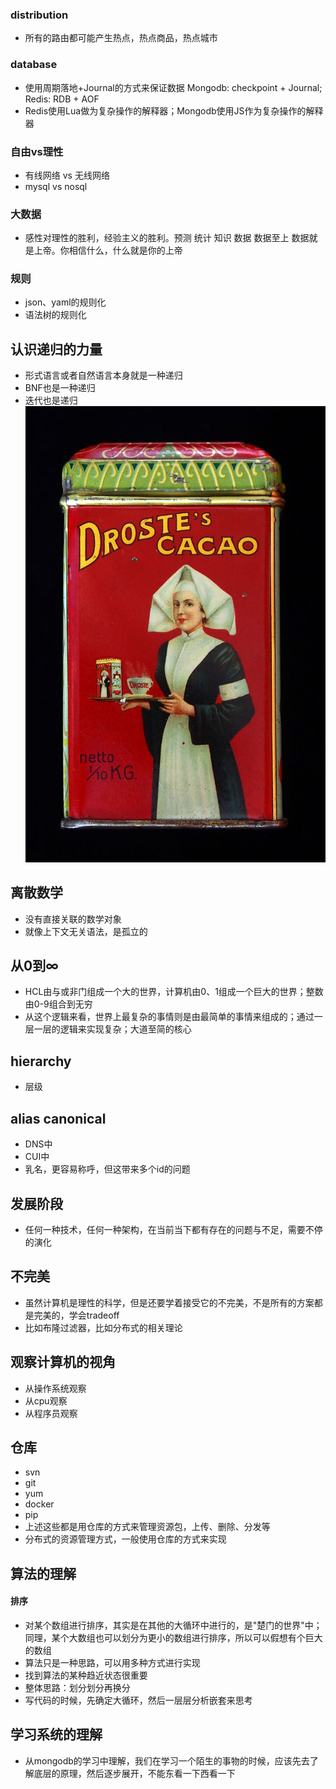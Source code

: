 ### distribution
* 所有的路由都可能产生热点，热点商品，热点城市


### database
* 使用周期落地+Journal的方式来保证数据 Mongodb: checkpoint + Journal; Redis: RDB + AOF
* Redis使用Lua做为复杂操作的解释器；Mongodb使用JS作为复杂操作的解释器

### 自由vs理性
* 有线网络 vs 无线网络
* mysql vs nosql

### 大数据
* 感性对理性的胜利，经验主义的胜利。预测 统计 知识 数据  数据至上  数据就是上帝。你相信什么，什么就是你的上帝   


### 规则
* json、yaml的规则化
* 语法树的规则化

## 认识递归的力量
* 形式语言或者自然语言本身就是一种递归
* BNF也是一种递归
* 迭代也是递归
![image](./assets/800px-Droste_cacao_100gr_blikje,_foto_02.jpg)

## 离散数学
* 没有直接关联的数学对象
* 就像上下文无关语法，是孤立的


## 从0到∞
* HCL由与或非门组成一个大的世界，计算机由0、1组成一个巨大的世界；整数由0-9组合到无穷
* 从这个逻辑来看，世界上最复杂的事情则是由最简单的事情来组成的；通过一层一层的逻辑来实现复杂；大道至简的核心

## hierarchy
* 层级

## alias canonical
* DNS中
* CUI中
* 乳名，更容易称呼，但这带来多个id的问题

## 发展阶段
* 任何一种技术，任何一种架构，在当前当下都有存在的问题与不足，需要不停的演化



## 不完美
* 虽然计算机是理性的科学，但是还要学着接受它的不完美，不是所有的方案都是完美的，学会tradeoff
* 比如布隆过滤器，比如分布式的相关理论


## 观察计算机的视角
* 从操作系统观察
* 从cpu观察
* 从程序员观察

## 仓库
* svn
* git 
* yum
* docker
* pip
* 上述这些都是用仓库的方式来管理资源包，上传、删除、分发等
* 分布式的资源管理方式，一般使用仓库的方式来实现

## 算法的理解
#### 排序
* 对某个数组进行排序，其实是在其他的大循环中进行的，是"楚门的世界"中；同理，某个大数组也可以划分为更小的数组进行排序，所以可以假想有个巨大的数组
* 算法只是一种思路，可以用多种方式进行实现
* 找到算法的某种趋近状态很重要
* 整体思路：划分划分再换分
* 写代码的时候，先确定大循环，然后一层层分析嵌套来思考


## 学习系统的理解
* 从mongodb的学习中理解，我们在学习一个陌生的事物的时候，应该先去了解底层的原理，然后逐步展开，不能东看一下西看一下
